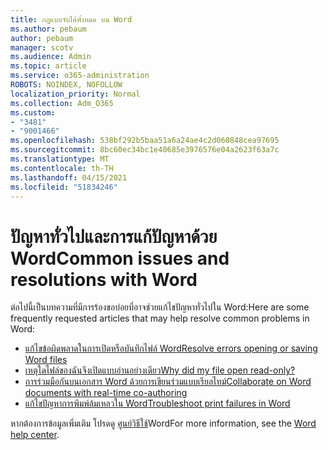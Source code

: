 ```yaml
---
title: กฎแบบจับได้ทั้งหมด บน Word
ms.author: pebaum
author: pebaum
manager: scotv
ms.audience: Admin
ms.topic: article
ms.service: o365-administration
ROBOTS: NOINDEX, NOFOLLOW
localization_priority: Normal
ms.collection: Adm_O365
ms.custom:
- "3481"
- "9001466"
ms.openlocfilehash: 538bf292b5baa51a6a24ae4c2d060848cea97695
ms.sourcegitcommit: 8bc60ec34bc1e40685e3976576e04a2623f63a7c
ms.translationtype: MT
ms.contentlocale: th-TH
ms.lasthandoff: 04/15/2021
ms.locfileid: "51834246"
---
```

# <a name="common-issues-and-resolutions-with-word"></a><span data-ttu-id="f5ae0-102">ปัญหาทั่วไปและการแก้ปัญหาด้วย Word</span><span class="sxs-lookup"><span data-stu-id="f5ae0-102">Common issues and resolutions with Word</span></span>

<span data-ttu-id="f5ae0-103">ต่อไปนี้เป็นบทความที่มีการร้องขอบ่อยที่อาจช่วยแก้ไขปัญหาทั่วไปใน Word:</span><span class="sxs-lookup"><span data-stu-id="f5ae0-103">Here are some frequently requested articles that may help resolve common problems in Word:</span></span>

- [<span data-ttu-id="f5ae0-104">แก้ไขข้อผิดพลาดในการเปิดหรือบันทึกไฟล์ Word</span><span class="sxs-lookup"><span data-stu-id="f5ae0-104">Resolve errors opening or saving Word files</span></span>](https://docs.microsoft.com/alchemyinsights/errors-opening-or-saving-files)
- [<span data-ttu-id="f5ae0-105">เหตุใดไฟล์ของฉันจึงเปิดแบบอ่านอย่างเดียว</span><span class="sxs-lookup"><span data-stu-id="f5ae0-105">Why did my file open read-only?</span></span>](https://support.office.com/article/why-did-my-file-open-read-only-3ab4b792-da50-4b38-8628-14c64e1f1d15)
- [<span data-ttu-id="f5ae0-106">การร่วมมือกันบนเอกสาร Word ด้วยการเขียนร่วมแบบเรียลไทม์</span><span class="sxs-lookup"><span data-stu-id="f5ae0-106">Collaborate on Word documents with real-time co-authoring</span></span>](https://support.office.com/article/collaborate-on-word-documents-with-real-time-co-authoring-7dd3040c-3f30-4fdd-bab0-8586492a1f1d?wt.mc_id=fsn_word_share_and_coauthor)
- [<span data-ttu-id="f5ae0-107">แก้ไขปัญหาการพิมพ์ล้มเหลวใน Word</span><span class="sxs-lookup"><span data-stu-id="f5ae0-107">Troubleshoot print failures in Word</span></span>](https://docs.microsoft.com/office/troubleshoot/word/print-failures-in-word)

<span data-ttu-id="f5ae0-108">หากต้องการข้อมูลเพิ่มเติม โปรดดู [ศูนย์วิธีใช้](https://support.office.com/word)Word</span><span class="sxs-lookup"><span data-stu-id="f5ae0-108">For more information, see the [Word help center](https://support.office.com/word).</span></span>
